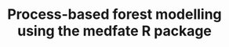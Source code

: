 ---
type: training
authors:
- mcaceres
- vgranda
- aameztegui
title: Process-based forest modelling using the medfate R package
tags:
- R
- process-based models
- medfate
- watering talents
training_info:
    start_date: "2022-06-13"
    end_date: "2022-06-16"
    hours: 12
    place: CREAF
summary: The main aims of the course are (a) to provide participants with the basis to understand the formulation and parameterization of biophysical, physiological and ecological processes in the models of forest water balance, carbon balance and forest dynamics included in the R package medfate; (b) to show how to use  'medfate' and companion R packages to prepare model inputs, perform simulations and inspect the results.
draft: false
lastmod: 2022-09-14
---